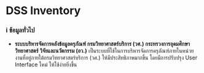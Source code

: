 # DSS Inventory
### :information_source: ข้อมูลทั่วไป
* **ระบบบริหารจัดการคลังข้อมูลครุภัณฑ์ กรมวิทยาศาสตร์บริการ (วศ.) กระทรวงการอุดมศึกษา วิทยาศาสตร์ วิจัยและนวัตกรรม (อว.)** เป็นระบบที่ใช้ในการบริหารจัดการครุภัณฑ์ภายในหน่วยงานที่อยู่ภายใต้กรมวิทยาศาสตร์บริการ (วศ.) ให้มีประสิทธิภาพมากขึ้น โดยมีการปรับปรุง User Interface ใหม่ ให้ใช้ง่ายยิ่งขึ้น